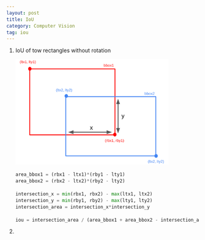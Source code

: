 ```yaml
---
layout: post
title: IoU 
category: Computer Vision
tag: iou
---
```


1. IoU of tow rectangles without rotation

    <img src='./imgs/iou/hbb_iou.png' width=400 >

    ```python
    area_bbox1 = (rbx1 - ltx1)*(rby1 - lty1)
    area_bbox2 = (rbx2 - ltx2)*(rby2 - lty2)

    intersection_x = min(rbx1, rbx2) - max(ltx1, ltx2)
    intersection_y = min(rby1, rby2) - max(lty1, lty2)
    intersection_area = intersection_x*intersection_y

    iou = intersection_area / (area_bbox1 + area_bbox2 - intersection_area)
    ```


2. 
